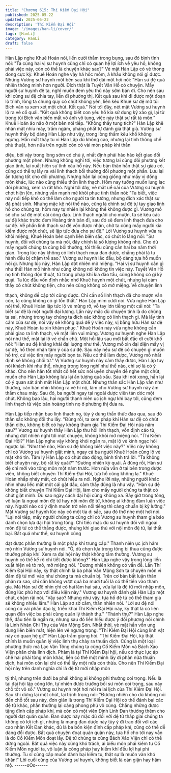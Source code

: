 ```yaml
---
title: "Chương 615: Thí Kiếm Đại Hội"
published: 2025-05-22
updated: 2025-05-22
description: 'Thí Kiếm Đại Hội'
image: '/images/han-li/cover/'
tags: [HanLi]
category: HanLi
draft: false
---
```


Hàn Lập nghe Khuê Hoán nói, liền cười thầm trong bụng, sau đó
bình tĩnh nói:
"Ta cùng hai vị sư huynh cũng chỉ có quan hệ lợi ích về yêu hồ,
không phải việc này, còn có thể là chuyện khác sao?"
Vẻ mặt Hàn Lập có vẻ thong dong cực kỳ.
Khuê Hoán nghe vậy há hốc mồm, á khẩu không nói gì được.
Nhưng Vương sư huynh một bên sau khi thở dài một hơi nói:
"Hàn sư đệ quả nhiên thông minh hơn người. Đích thật là Tuyết
Vân Hồ có chuyện. Mấy người sư huynh đệ ta, nghĩ muốn đem
yêu thú này sớm bán đi. Cho nên sau khi cùng sư đệ chia tay, liền
đi phường thị. Kết quả sau khi đi được một đoạn lộ trình, lòng ta
chung quy có chút không yên, liền kêu Khuê sư đệ mở túi Bích
vân ra xem xét một chút. Kết quả."
Nói tới đây, nét mặt Vương sư huynh lộ ra vẻ cổ quái.
"Kết quả không biết con yêu hồ kia sử dụng kỹ xảo gì, lại từ trong
túi Bích vân biến mất vô ảnh vô tung, việc này thật sự rất tà môn."
Khuê Hoán ảo não ở một bên nói tiếp.
"Không thấy tung tích?" Hàn Lập khẽ nhăn mặt nhíu mày, trầm
ngâm, phảng phất tự đánh giá thật giả.
Vương sư huynh thấy bộ dáng Hàn Lập như vậy, trong lòng thầm
kêu khổ không ngừng.
Hắn mắt thấy tu vi Hàn Lập dù không cao, nhưng lại tinh thông
chế phù thuật, hơn nữa trên người còn có vài món pháp khí thần

diệu, bởi vậy trong lòng sớm có chủ ý, nhất định phải hảo hảo kết
giao đối phương một phen.
Nhưng không nghĩ tới, việc tương lai cùng đối phương kết giao
tình, lại xuất hiện sự tình xấu hổ này.
Nếu bản thân hắn thật sự giàu có, cũng có thể tự lấy ra vài linh
thạch bồi thường đối phương một phần. Lưu lại ấn tượng tốt cho
đối phương. Nhưng hắn lại cũng giống như mấy vị đồng môn
khác, lúc nào cũng thiếu thốn linh thạch. Hôm nay tưởng muốn
lung lạc đối phương, xem ra rất khó.
Nghĩ tới đây, vẻ mặt uể oải của Vương sư huynh chợt hiện lên,
nhưng vẫn mạnh mẽ khôi phục tinh thần nói:
"Ta biết, việc này nói tiếp khó có thể làm cho người ta tin tưởng,
nhưng đích xác thật sự đã phát sinh. Nhưng mặc kệ nói thế nào,
cũng là chính sư đệ tự tay giao linh hồ cho chúng ta, hôm nay tự
nhiên lại không thể không được gì. Vương mỗ sẽ cho sư đệ một
cái công đạo. Linh thạch ngươi cho mượn, ta sẽ kêu các sư đệ
khác trước đem Hoàng tinh bán đi, sau đó sẽ đem linh thạch đưa
cho sư đệ. Về phần linh thạch sư đệ vốn được nhận, chờ ta cùng
mấy người kia kiếm được một chút, sẽ lập tức đưa cho sư đệ."
Lời Vương sư huynh vừa ra khỏi miệng, Khuê Hoán bên cạnh liền
biến sắc, có chút lo lắng nói:
"Sư huynh, đối với chúng ta mà nói, đây chính là số lượng không
nhỏ. Cho dù mấy người chúng ta cùng bồi thường, tối thiểu cũng
cần hai ba năm thời gian. Trong lúc này không có linh thạch mua
đan dược, chẳng phải là tu hành đều bị chậm trễ sao."
Vương sư huynh lắc đầu, bộ dáng tựa hồ muốn nói gì. Nhưng lúc
này, Hàn Lập đột nhiên mở miệng.
"Hai vị sư huynh cần gì như thế! Hàn mỗ hình như cũng không nói
không tin việc này. Tuyết Vân Hồ nọ tinh thông độn thuật, từ trong
pháp khí kia đào tẩu, cũng không có gì kỳ quái. Ta lúc đầu vốn
định nhắc nhở Khuê huynh một chút, nhưng lại cảm thấy có chút
không tiện, cho nên cũng không có mở miệng. Về chuyện linh

thạch, không đề cập tới cũng được. Chỉ cần số linh thạch đã cho
mượn vẫn còn, ta cũng không có gì tổn thất." Hàn Lập mỉm cười
nói.
Vừa nghe Hàn Lập nói thế, Khuê Hoán lập tức lộ vẻ mừng rỡ, vỗ
tay lớn tiếng một cái nói:
"Ta biết sư đệ là một người đại lượng. Lần này mặc dù chuyện
tình là do chúng ta sai, nhưng trong tay chúng ta đích xác không
có linh thạch gì. Mà lấy tình cảm của sư đệ, nói vậy sẽ không quá
để ý việc này, vị bằng hữu Hàn sư đệ này, Khuê Hoán ta xin khâm
phục."
Khuê Hoán này vừa nghe không cần phải giao ra linh thạch, vẻ
mặt liền vui mừng.
Vương sư huynh nghe Hàn Lập nói như thế, mặt lại lộ vẻ chần
chừ. Một hồi lâu sau mới bất đắc dĩ cười khổ nói:
"Hàn sư đệ khẳng khái đại lượng như thế, Vương mỗ xin đại diện
mấy vị sư đệ, hổ thẹn nhận tâm ý của sư đệ. Sau này nếu sư đệ
có chuyện gì muốn hỗ trợ, cứ việc tìm mấy người bọn ta. Nếu có
thể làm được, Vương mỗ nhất định sẽ không chối từ."
Vị Vương sư huynh này cảm thấy được, Hàn Lập tuy nói khách
khí như thế, nhưng trong lòng nghĩ như thế nào, chỉ sợ là có ý
khác.
Cho nên hắn tốt nhất cố hết sức nói uyển chuyển dễ nghe một
chút, muốn cho Hàn Lập không lưu lại ấn tượng quá xấu. Sau khi
nói xong, hắn lại cố ý quan sát ánh mắt Hàn Lập một chút.
Nhưng thần sắc Hàn Lập vẫn như thường, căn bản nhìn không ra
vẻ hỉ nộ, làm cho Vương sư huynh này âm thầm chau mày.
Sau đó, ba người ngay tại ngoài dược viên tán dóc một chút.
Không bao lâu, hai người thanh niên ục ịch ngự khí bay tới, cũng
đem linh thạch từ việc bán hoàng tinh nọ ở phường thị đưa ra.

Hàn Lập tiếp nhận bao linh thạch nọ, tùy ý dùng thần thức đảo
qua, sau đó thần sắc không đổi thu lấy.
"Đúng rồi, ta xem pháp khí Hàn sư đệ có chút thần diệu, không
biết có hay không tham gia Thí Kiếm Đại Hội nửa năm sau?"
Vương sư huynh thấy Hàn Lập thu hồi linh thạch, vốn định cáo từ,
nhưng đột nhiên nghĩ tới một chuyện, không khỏi mở miệng nói.
"Thí Kiếm Đại Hội?" Hàn Lập nghe vậy không khỏi ngẩn ra, mặt lộ
vẻ kinh ngạc hỏi ngược lại.
"Như thế nào, Hàn sư đệ không biết việc này?"
Việc này không chỉ có Vương sư huynh giật mình, ngay cả ba
người Khuê Hoán cũng lộ vẻ mặt khó tin.
Tâm lý Hàn Lập có chút dao động, bình tĩnh trả lời.
"Ta không biết chuyện này, bộ rất kỳ quái?"
"Đương nhiên kỳ quái. À đúng rồi, Hàn sư đệ chỉ mới vào tông
môn một năm trước. Hơn nữa vẫn ở tại bên trong dược viên,
không biết chuyện Thí Kiếm Đại Hội, tựa hồ cũng không lạ." Khuê
Hoán nhấp nháy mắt, có chút hiểu ra nói.
Nghe lời này, những người khác nhìn nhau liếc mắt một cái gật
đầu, cảm thấy đúng là như vậy.
"Hàn sư đệ không biết chuyện Thí Kiếm Đại Hội, làm cho mấy
người chúng ta thật có chút giật mình. Dù sao ngày cách đại hội
cũng không xa. Bây giờ trong tông, vô luận là ngoại môn đệ tử
hay nội môn đệ tử, không ai không đàm luận việc này. Người nào
có ý định muốn trở nên nổi tiếng thì càng chuẩn bị kỹ lưỡng." Mặt
Vương sư huynh lúc này có một tia dị sắc, sau đó thở nhẹ một
hơi nói.
"Lại nói tiếp, mấy người chúng ta cũng chỉ có Vương sư huynh
tham gia báo danh chọn lựa đại hội trong tông. Chỉ tiếc mặc dù sư
huynh đối với ngoại môn đệ tử có thể thắng được, nhưng khi giao
thủ với nội môn đệ tử, lại thất bại. Bất quá như thế, sư huynh cũng

đạt được phần thưởng là một pháp khí trung cấp." Thanh niên ục
ịch hâm mộ nhìn Vương sư huynh nói.
"Ồ, dù chọn lựa trong tông bị thua cũng được thưởng pháp khí.
Xem ra đại hội này thật không tầm thường. Vương sư huynh có
thể kể rõ chi tiết được không?" Hàn Lập nghe vậy trong lòng liền
xuất hiện vẻ tò mò, mở miệng nói.
"Đương nhiên không có vấn đề. Lần Thí Kiếm Đại Hội này, kỳ thật
chính là ba phái Vân Mộng Sơn ta chuyên môn vì đám đệ tử mới
vào như chúng ta mà chuẩn bị. Trên cơ bàn bất luận thân phận ra
sao, chỉ cần không vượt quá ba mươi tuổi là có thể tiến vào tham
gia. Mà Hàn sư đệ nhìn chỉ có hai lăm hai sáu, vừa lại là đệ tử
mới nhập môn, đúng lúc phù hợp với điều kiện này." Vương sư
huynh đánh giá Hàn Lập một chút, chậm rãi nói.
"Vậy sao? Nhưng như vậy, tựa hồ đệ tử có thể tham gia sẽ không
nhiều lắm." Hàn Lập sơ sờ cằm, thản nhiên nói.
"Lời sư đệ nói cũng có vài phần đạo lý, triển khai Thí Kiếm Đại Hội
này, kỳ thật là có liên quan đến việc ba phái cùng quản lý thánh
thụ."
"Thánh thụ?" Hàn Lập nghe thế, đầu tiên là ngẩn ra, nhưng sau
đó liền hiểu được ý đối phương nói chính là Linh Nhãn Chi Thụ
của Vân Mộng Sơn.
Nhất thời, vẻ mặt hắn vồn ung dung liền biến mất, hiện lên vẻ
ngưng trọng.
"Thí Kiếm Đại Hội cùng linh vật này có quan hệ gì?" Hàn Lập trầm
giọng hỏi.
"Thí Kiếm Đại Hội, kỳ thật chính là muốn quản lý việc linh thụ
chảy ra thuần dịch. Cũng là một loại phương thức mà Lạc Vân
Tông chúng ta cùng Cổ Kiếm Môn và Bách Xảo Viện phân chia
linh dịch. Phàm là tại Thí Kiếm Đại hội, nếu có thực lực áp chế hai
phái tông môn khác, liền có thể một mình lấy đi phân nửa thuần
dịch, hai môn còn lại chỉ có thể lấy một nửa còn thừa. Cho nên
Thí Kiếm Đại hội này trên danh nghĩa chỉ là đệ tử mới nhập môn

tỷ thí, nhưng trên dưới ba phái không ai không phi thường coi
trọng. Nếu là tại đại hội lập công lớn, tự nhiên được trưởng bối sư
môn coi trọng, sau này chỗ tốt vô số." Vương sư huynh một hơi
nói ra lai lịch của Thí Kiếm Đại Hội. Sau khi dừng lại một chút, lại
trịnh trọng nói:
"Đương nhiên cho dù không nói đến chỗ tốt sau này, đơn giản là
trong Thí Kiếm Đại Hội có thể đánh bại các đệ tử khác, phần
thưởng lại càng phong phú vô cùng. Chẳng những được tặng đỉnh
cấp pháp khí, mà còn có một viên Định Linh Đan thưởng thêm
cho người đạt quán quân. Đan dược này mặc dù đối với đệ tử
thấp giai chúng ta không có lợi ích gì, nhưng là mang đan dược
này tùy ý đi trao đổi với các cao nhân Kết Đan khác, dù là ba bốn
kiện đỉnh cấp pháp khí, cũng có thể dễ dàng đổi được. Bất quá
chuyện đoạt quán quân này, tựa hồ cho tới nay vẫn là do Cổ Kiếm
Môn đoạt lấy. Đệ tử chúng ta cùng Bách Xảo Viện chỉ có thể đứng
ngoài. Bất quá việc này cũng khó trách, ai biểu môn phái kiếm tu
Cổ Kiếm Môn người ta, vô luận là công pháp hay kiếm khí đều lợi
hại phi thường. Tu sĩ cùng cấp muốn đánh bại kiếm tu, thật sự là
muôn vàn khó khăn!"
Lời cuối cùng của Vương sư huynh, không biết là oán giận hay
hâm mộ.
------oOo------

